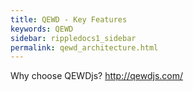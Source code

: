 ```yaml
---
title: QEWD - Key Features 
keywords: QEWD
sidebar: rippledocs1_sidebar
permalink: qewd_architecture.html
---
```





Why choose QEWDjs?
http://qewdjs.com/



